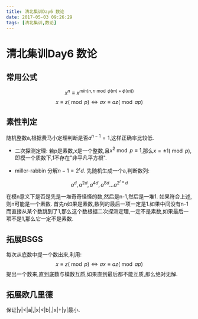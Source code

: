 ```yaml
---
title: 清北集训Day6 数论
date: 2017-05-03 09:26:29
tags: [清北集训,数论]
---
```


# 清北集训Day6 数论

<!--more-->

## 常用公式
$$x^n \equiv x^{min(n,n\bmod\phi(m)+\phi(m))}$$
$$x \equiv z (\bmod p) \Leftrightarrow ax \equiv az (\bmod ap)$$

## 素性判定
随机整数a,根据费马小定理判断是否$a^{n-1}=1$,这样正确率比较低.

- 二次探测定理:
若p是素数,x是一个整数,且$x^2\bmod p \equiv 1$,那么$x=\pm 1 (\bmod p)$,即模一个质数下,1不存在"非平凡平方根".

- miller-rabbin
分解$n-1=2^rd$.
先随机生成一个a,判断数列:

$$a^d,a^{2d},a^{4d},a^{8d}...a^{2^r*d}$$

在模n意义下是否是先是一堆奇奇怪怪的数,然后是n-1,然后是一堆1.
如果符合上述,则n可能是一个素数.
首先n如果是素数,数列的最后一项一定是1.如果中间没有n-1而直接从某个数跳到了1,那么这个数根据二次探测定理,一定不是素数,如果最后一项不是1,那么它一定不是素数.

## 拓展BSGS
每次从底数中提一个数出来,利用:
$$x \equiv z (\bmod p) \Leftrightarrow ax \equiv az (\bmod ap)$$
提出一个数来,直到底数与模数互质,如果直到最后都不能互质,那么绝对无解.

## 拓展欧几里德
保证|y|<|a|,|x|<|b|,|x|+|y|最小.

